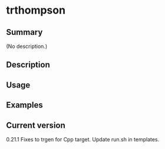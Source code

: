 # trthompson

## Summary

(No description.)

## Description

## Usage

## Examples

## Current version

0.21.1 Fixes to trgen for Cpp target. Update run.sh in templates.
